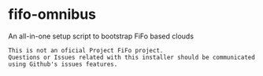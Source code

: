 # fifo-omnibus
An all-in-one setup script to bootstrap FiFo based clouds
```
This is not an oficial Project FiFo project.
Questions or Issues related with this installer should be communicated using Github's issues features.
```

